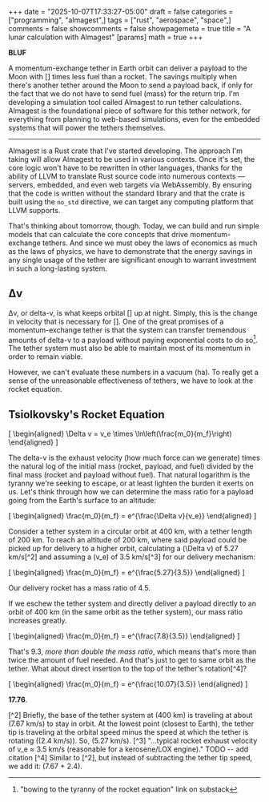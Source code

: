 +++
date = "2025-10-07T17:33:27-05:00"
draft = false
categories = ["programming", "almagest",]
tags = ["rust", "aerospace", "space",]
comments = false
showcomments = false
showpagemeta = true
title = "A lunar calculation with Almagest"
[params]
  math = true
+++

**BLUF**

A momentum-exchange tether in Earth orbit can deliver a payload to the Moon with [] times less fuel than a rocket. The savings multiply when there's another tether around the Moon to send a payload back, if only for the fact that we do not have to send fuel (mass) for the return trip. I'm developing a simulation tool called Almagest to run tether calculations. Almagest is the foundational piece of software for this tether network, for everything from planning to web-based simulations, even for the embedded systems that will power the tethers themselves.

* * *

Almagest is a Rust crate that I've started developing. The approach I'm taking will allow Almagest to be used in various contexts. Once it's set, the core logic won't have to be rewritten in other languages, thanks for the ability of LLVM to translate Rust source code into numerous contexts &mdash; servers, embedded, and even web targets via WebAssembly. By ensuring that the code is written without the standard library and that the crate is built using the `no_std` directive, we can target any computing platform that LLVM supports.

That's thinking about tomorrow, though. Today, we can build and run simple models that can calculate the core concepts that drive momentum-exchange tethers. And since we must obey the laws of economics as much as the laws of physics, we have to demonstrate that
the energy savings in any single usage of the tether are significant enough to warrant investment in such a long-lasting system.

## Δv

Δv, or delta-v, is what keeps orbital [] up at night. Simply, this is the change in velocity that is necessary for []. One of the great promises of a momentum-exchange tether is that the system can transfer tremendous amounts of delta-v to a payload without paying exponential costs to do so[^1]. The tether system must also be able to maintain most of its momentum in order to remain viable.

However, we can't evaluate these numbers in a vacuum (ha). To really get a sense of the unreasonable effectiveness of tethers, we have to look at the rocket equation.

## Tsiolkovsky's Rocket Equation

\[
\begin{aligned}
\Delta v = v_e \times \ln\left(\frac{m_0}{m_f}\right)
\end{aligned}
\]

The delta-v is the exhaust velocity (how much force can we generate) times the natural log of the initial mass (rocket, payload, and fuel) divided by the final mass (rocket and payload without fuel). That natural logarithm is the tyranny we're seeking to escape, or at least lighten the burden it exerts on us. Let's think through how we can determine the mass ratio for a payload going from the Earth's surface to an altitude:

\[
\begin{aligned}
\frac{m_0}{m_f} = e^{\frac{\Delta v}{v_e}}
\end{aligned}
\]

Consider a tether system in a circular orbit at 400 km, with a tether length of 200 km. To reach an altitude of 200 km, where said payload could be picked up for delivery to a higher orbit, calculating a \(\Delta v\) of 5.27 km/s[^2] and assuming a \(v_e\) of 3.5 km/s[^3] for our delivery mechanism:


\[
\begin{aligned}
\frac{m_0}{m_f} = e^{\frac{5.27}{3.5}}
\end{aligned}
\]

Our delivery rocket has a mass ratio of 4.5.

If we eschew the tether system and directly deliver a payload directly to an orbit of 400 km (in the same orbit as the tether system), our mass ratio increases greatly.

\[
\begin{aligned}
\frac{m_0}{m_f} = e^{\frac{7.8}{3.5}}
\end{aligned}
\]

That's 9.3, _more than double the mass ratio_, which means that's more than twice the amount of fuel needed. And that's just to get to same orbit as the tether. What about direct insertion to the top of the tether's rotation[^4]?

\[
\begin{aligned}
\frac{m_0}{m_f} = e^{\frac{10.07}{3.5}}
\end{aligned}
\]

**17.76**.

[^1]: "bowing to the tyranny of the rocket equation" link on substack

[^2] Briefly, the base of the tether system at \(400 km\) is traveling at about \(7.67 km/s\) to stay in orbit. At the lowest point (closest to Earth), the tether tip is traveling at the orbital speed minus the speed at which the tether is rotating (\(2.4 km/s\)). So, \(5.27 km/s\).
[^3] "...typical rocket exhaust velocity of v_e ≈ 3.5 km/s (reasonable for a kerosene/LOX engine)." TODO -- add citation
[^4] Similar to [^2], but instead of subtracting the tether tip speed, we add it: \(7.67 + 2.4\).
